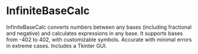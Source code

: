 # InfiniteBaseCalc
InfiniteBaseCalc converts numbers between any bases (including fractional and negative) and calculates expressions in any base. It supports bases from -402 to 402, with customizable symbols. Accurate with minimal errors in extreme cases. Includes a Tkinter GUI.
